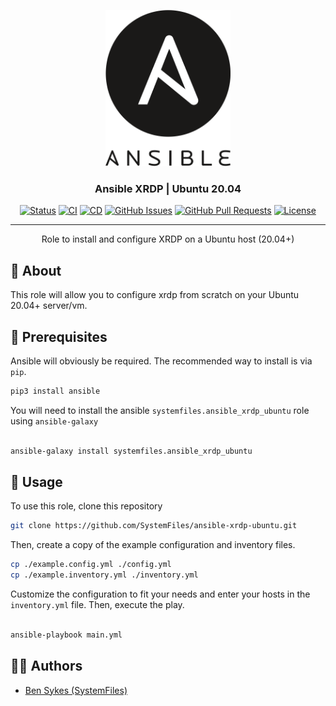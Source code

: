 <p align="center">
  <a href="" rel="noopener">
 <img width=200px height=250px src=".github/docs/images/ansible.png" alt="Ansible Project"></a>
</p>

<h3 align="center">Ansible XRDP | Ubuntu 20.04</h3>

<div align="center">

[![Status](https://img.shields.io/badge/status-active-success.svg)](https://sykesdev.ca/projects/)
[![CI](https://github.com/SystemFiles/ansible-xrdp-ubuntu/actions/workflows/ci.yml/badge.svg)](https://github.com/SystemFiles/ansible-xrdp-ubuntu/actions/workflows/ci.yml)
[![CD](https://github.com/SystemFiles/ansible-xrdp-ubuntu/actions/workflows/cd.yml/badge.svg)](https://github.com/SystemFiles/ansible-xrdp-ubuntu/actions/workflows/cd.yml)
[![GitHub Issues](https://img.shields.io/github/issues/systemfiles/ansible-xrdp-ubuntu.svg)](https://github.com/SystemFiles/ansible-xrdp-ubuntu/issues)
[![GitHub Pull Requests](https://img.shields.io/github/issues-pr/systemfiles/ansible-xrdp-ubuntu.svg)](https://github.com/SystemFiles/ansible-xrdp-ubuntu/issues)
[![License](https://img.shields.io/badge/license-Apache2.0-blue.svg)](/LICENSE)

</div>

---

<p align="center"> Role to install and configure XRDP on a Ubuntu host (20.04+)
    <br> 
</p>

## 🧐 About <a name = "about"></a>

This role will allow you to configure xrdp from scratch on your Ubuntu 20.04+ server/vm.

## 🧩 Prerequisites

Ansible will obviously be required. The recommended way to install is via `pip`.

```bash
pip3 install ansible
```

You will need to install the ansible `systemfiles.ansible_xrdp_ubuntu` role using `ansible-galaxy`

```bash

ansible-galaxy install systemfiles.ansible_xrdp_ubuntu

```

## 🚀 Usage

To use this role, clone this repository

```bash
git clone https://github.com/SystemFiles/ansible-xrdp-ubuntu.git
```

Then, create a copy of the example configuration and inventory files.

```bash
cp ./example.config.yml ./config.yml
cp ./example.inventory.yml ./inventory.yml
```

Customize the configuration to fit your needs and enter your hosts in the `inventory.yml` file. Then, execute the play.

```bash

ansible-playbook main.yml

```

## 👷‍♂️ Authors <a name = "authors" >

- [Ben Sykes (SystemFiles)](https://sykesdev.ca/)
